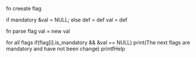 

fn creeate flag

if mandatory
    &val = NULL;
else
    def = def
    val = def


fn parse flag
val = new val


for all flags
    if(flag[i].is_mandatory && &val == NULL)
        print(The next flags are mandatory and have not been change)
        printfHelp
